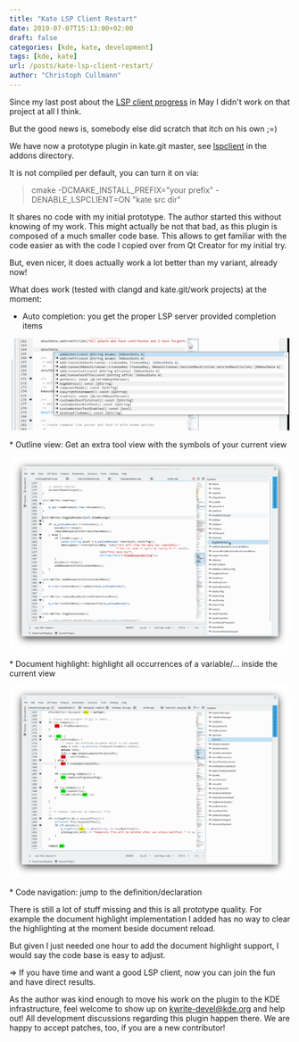 ```yaml
---
title: "Kate LSP Client Restart"
date: 2019-07-07T15:13:00+02:00
draft: false
categories: [kde, kate, development]
tags: [kde, kate]
url: /posts/kate-lsp-client-restart/
author: "Christoph Cullmann"
---
```


Since my last post about the [LSP client progress](/posts/kate-lsp-client-progress/) in May I didn't work on that project at all I think.

But the good news is, somebody else did scratch that itch on his own ;=)

We have now a prototype plugin in kate.git master, see [lspclient](https://cgit.kde.org/kate.git/tree/addons/lspclient) in the addons directory.

It is not compiled per default, you can turn it on via:

> cmake -DCMAKE_INSTALL_PREFIX="your prefix" -DENABLE_LSPCLIENT=ON "kate src dir"

It shares no code with my initial prototype.
The author started this without knowing of my work.
This might actually be not that bad, as this plugin is composed of a much smaller code base.
This allows to get familiar with the code easier as with the code I copied over from Qt Creator for my initial try.

But, even nicer, it does actually work a lot better than my variant, already now!

What does work (tested with clangd and kate.git/work projects) at the moment:

* Auto completion: you get the proper LSP server provided completion items
<p align="center">
    <a href="images/kate-auto-completion.png" target="_blank"><img width=500 src="images/kate-auto-completion.png"></a>
</p>
* Outline view: Get an extra tool view with the symbols of your current view
<p align="center">
    <a href="images/kate-outline-view.png" target="_blank"><img width=500 src="images/kate-outline-view.png"></a>
</p>
* Document highlight: highlight all occurrences of a variable/... inside the current view
<p align="center">
    <a href="images/kate-document-highlight.png" target="_blank"><img width=500 src="images/kate-document-highlight.png"></a>
</p>
* Code navigation: jump to the definition/declaration

There is still a lot of stuff missing and this is all prototype quality.
For example the document highlight implementation I added has no way to clear the highlighting at the moment beside document reload.

But given I just needed one hour to add the document highlight support, I would say the code base is easy to adjust.

=> If you have time and want a good LSP client, now you can join the fun and have direct results.

As the author was kind enough to move his work on the plugin to the KDE infrastructure, feel welcome to show up on [kwrite-devel@kde.org](mailto:kwrite-devel@kde.org) and help out!
All development discussions regarding this plugin happen there.
We are happy to accept patches, too, if you are a new contributor!
